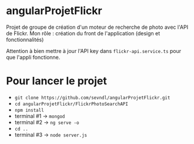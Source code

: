 # angularProjetFlickr
Projet de groupe de création d'un moteur de recherche de photo avec l'API de Flickr.
Mon rôle : création du front de l'application (design et fonctionnalités)

Attention à bien mettre à jour l'API key dans `flickr-api.service.ts` pour que l'appli fonctionne.

# Pour lancer le projet
- `git clone https://github.com/sevndl/angularProjetFlickr.git`
- `cd angularProjetFlickr/FlickrPhotoSearchAPI`
- `npm install`
- terminal #1 -> `mongod`
- terminal #2 -> `ng serve -o`
- `cd ..`
- terminal #3 -> `node server.js`
